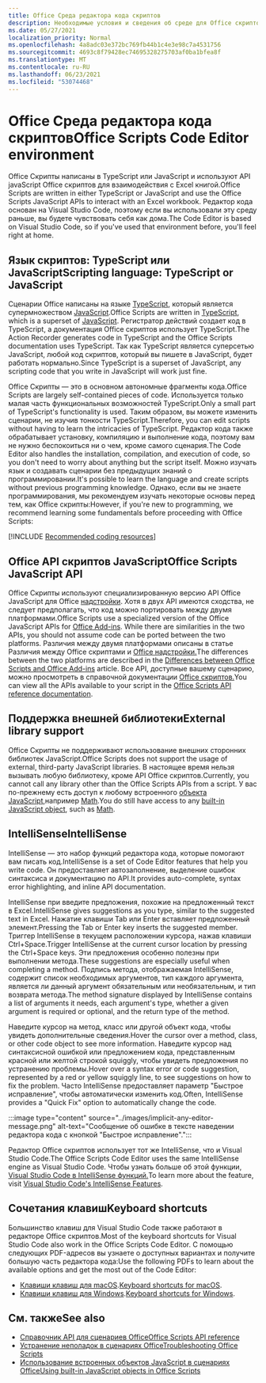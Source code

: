 ```yaml
---
title: Office Среда редактора кода скриптов
description: Необходимые условия и сведения об среде для Office скриптов в Excel в Интернете.
ms.date: 05/27/2021
localization_priority: Normal
ms.openlocfilehash: 4a8adc03e372bc769fb44b1c4e3e98c7a4531756
ms.sourcegitcommit: 4693c8f79428ec74695328275703af0ba1bfea8f
ms.translationtype: MT
ms.contentlocale: ru-RU
ms.lasthandoff: 06/23/2021
ms.locfileid: "53074468"
---
```

# <a name="office-scripts-code-editor-environment"></a><span data-ttu-id="3b484-103">Office Среда редактора кода скриптов</span><span class="sxs-lookup"><span data-stu-id="3b484-103">Office Scripts Code Editor environment</span></span>

<span data-ttu-id="3b484-104">Office Скрипты написаны в TypeScript или JavaScript и используют API javaScript Office скриптов для взаимодействия с Excel книгой.</span><span class="sxs-lookup"><span data-stu-id="3b484-104">Office Scripts are written in either TypeScript or JavaScript and use the Office Scripts JavaScript APIs to interact with an Excel workbook.</span></span> <span data-ttu-id="3b484-105">Редактор кода основан на Visual Studio Code, поэтому если вы использовали эту среду раньше, вы будете чувствовать себя как дома.</span><span class="sxs-lookup"><span data-stu-id="3b484-105">The Code Editor is based on Visual Studio Code, so if you've used that environment before, you'll feel right at home.</span></span>

## <a name="scripting-language-typescript-or-javascript"></a><span data-ttu-id="3b484-106">Язык скриптов: TypeScript или JavaScript</span><span class="sxs-lookup"><span data-stu-id="3b484-106">Scripting language: TypeScript or JavaScript</span></span>

<span data-ttu-id="3b484-107">Сценарии Office написаны на языке [TypeScript](https://www.typescriptlang.org/docs/home.html), который является супермножеством [JavaScript](https://developer.mozilla.org/docs/Web/JavaScript).</span><span class="sxs-lookup"><span data-stu-id="3b484-107">Office Scripts are written in [TypeScript](https://www.typescriptlang.org/docs/home.html), which is a superset of [JavaScript](https://developer.mozilla.org/docs/Web/JavaScript).</span></span> <span data-ttu-id="3b484-108">Регистратор действий создает код в TypeScript, а документация Office скриптов использует TypeScript.</span><span class="sxs-lookup"><span data-stu-id="3b484-108">The Action Recorder generates code in TypeScript and the Office Scripts documentation uses TypeScript.</span></span> <span data-ttu-id="3b484-109">Так как TypeScript является суперсетью JavaScript, любой код скриптов, который вы пишете в JavaScript, будет работать нормально.</span><span class="sxs-lookup"><span data-stu-id="3b484-109">Since TypeScript is a superset of JavaScript, any scripting code that you write in JavaScript will work just fine.</span></span>

<span data-ttu-id="3b484-110">Office Скрипты — это в основном автономные фрагменты кода.</span><span class="sxs-lookup"><span data-stu-id="3b484-110">Office Scripts are largely self-contained pieces of code.</span></span> <span data-ttu-id="3b484-111">Используется только малая часть функциональных возможностей TypeScript.</span><span class="sxs-lookup"><span data-stu-id="3b484-111">Only a small part of TypeScript's functionality is used.</span></span> <span data-ttu-id="3b484-112">Таким образом, вы можете изменить сценарии, не изучив тонкости TypeScript.</span><span class="sxs-lookup"><span data-stu-id="3b484-112">Therefore, you can edit scripts without having to learn the intricacies of TypeScript.</span></span> <span data-ttu-id="3b484-113">Редактор кода также обрабатывает установку, компиляцию и выполнение кода, поэтому вам не нужно беспокоиться ни о чем, кроме самого сценария.</span><span class="sxs-lookup"><span data-stu-id="3b484-113">The Code Editor also handles the installation, compilation, and execution of code, so you don't need to worry about anything but the script itself.</span></span> <span data-ttu-id="3b484-114">Можно изучать язык и создавать сценарии без предыдущих знаний о программировании.</span><span class="sxs-lookup"><span data-stu-id="3b484-114">It's possible to learn the language and create scripts without previous programming knowledge.</span></span> <span data-ttu-id="3b484-115">Однако, если вы не знаете программирования, мы рекомендуем изучать некоторые основы перед тем, как Office скрипты:</span><span class="sxs-lookup"><span data-stu-id="3b484-115">However, if you're new to programming, we recommend learning some fundamentals before proceeding with Office Scripts:</span></span>

[!INCLUDE [Recommended coding resources](../includes/coding-basics-references.md)]

## <a name="office-scripts-javascript-api"></a><span data-ttu-id="3b484-116">Office API скриптов JavaScript</span><span class="sxs-lookup"><span data-stu-id="3b484-116">Office Scripts JavaScript API</span></span>

<span data-ttu-id="3b484-117">Office Скрипты используют специализированную версию API Office JavaScript для Office [надстройки](/office/dev/add-ins/overview/index). Хотя в двух API имеются сходства, не следует предполагать, что код можно портировать между двумя платформами.</span><span class="sxs-lookup"><span data-stu-id="3b484-117">Office Scripts use a specialized version of the Office JavaScript APIs for [Office Add-ins](/office/dev/add-ins/overview/index). While there are similarities in the two APIs, you should not assume code can be ported between the two platforms.</span></span> <span data-ttu-id="3b484-118">Различия между двумя платформами описаны в статье Различия между Office скриптами и [Office надстройки.](../resources/add-ins-differences.md#apis)</span><span class="sxs-lookup"><span data-stu-id="3b484-118">The differences between the two platforms are described in the [Differences between Office Scripts and Office Add-ins](../resources/add-ins-differences.md#apis) article.</span></span> <span data-ttu-id="3b484-119">Все API, доступные вашему сценарию, можно просмотреть в справочной документации [Office скриптов.](/javascript/api/office-scripts/overview)</span><span class="sxs-lookup"><span data-stu-id="3b484-119">You can view all the APIs available to your script in the [Office Scripts API reference documentation](/javascript/api/office-scripts/overview).</span></span>

## <a name="external-library-support"></a><span data-ttu-id="3b484-120">Поддержка внешней библиотеки</span><span class="sxs-lookup"><span data-stu-id="3b484-120">External library support</span></span>

<span data-ttu-id="3b484-121">Office Скрипты не поддерживают использование внешних сторонних библиотек JavaScript.</span><span class="sxs-lookup"><span data-stu-id="3b484-121">Office Scripts does not support the usage of external, third-party JavaScript libraries.</span></span> <span data-ttu-id="3b484-122">В настоящее время нельзя вызывать любую библиотеку, кроме API Office скриптов.</span><span class="sxs-lookup"><span data-stu-id="3b484-122">Currently, you cannot call any library other than the Office Scripts APIs from a script.</span></span> <span data-ttu-id="3b484-123">У вас по-прежнему есть доступ к любому встроенного [объекта JavaScript,](../develop/javascript-objects.md)например [Math](https://developer.mozilla.org/docs/Web/JavaScript/Reference/Global_Objects/Math).</span><span class="sxs-lookup"><span data-stu-id="3b484-123">You do still have access to any [built-in JavaScript object](../develop/javascript-objects.md), such as [Math](https://developer.mozilla.org/docs/Web/JavaScript/Reference/Global_Objects/Math).</span></span>

## <a name="intellisense"></a><span data-ttu-id="3b484-124">IntelliSense</span><span class="sxs-lookup"><span data-stu-id="3b484-124">IntelliSense</span></span>

<span data-ttu-id="3b484-125">IntelliSense — это набор функций редактора кода, которые помогают вам писать код.</span><span class="sxs-lookup"><span data-stu-id="3b484-125">IntelliSense is a set of Code Editor features that help you write code.</span></span> <span data-ttu-id="3b484-126">Он предоставляет автозаполнение, выделение ошибок синтаксиса и документацию по API.</span><span class="sxs-lookup"><span data-stu-id="3b484-126">It provides auto-complete, syntax error highlighting, and inline API documentation.</span></span>

<span data-ttu-id="3b484-127">IntelliSense при введите предложения, похожие на предложенный текст в Excel.</span><span class="sxs-lookup"><span data-stu-id="3b484-127">IntelliSense gives suggestions as you type, similar to the suggested text in Excel.</span></span> <span data-ttu-id="3b484-128">Нажатие клавиши Tab или Enter вставляет предложенный элемент.</span><span class="sxs-lookup"><span data-stu-id="3b484-128">Pressing the Tab or Enter key inserts the suggested member.</span></span> <span data-ttu-id="3b484-129">Триггер IntelliSense в текущем расположении курсора, нажав клавиши Ctrl+Space.</span><span class="sxs-lookup"><span data-stu-id="3b484-129">Trigger IntelliSense at the current cursor location by pressing the Ctrl+Space keys.</span></span> <span data-ttu-id="3b484-130">Эти предложения особенно полезны при выполнении метода.</span><span class="sxs-lookup"><span data-stu-id="3b484-130">These suggestions are especially useful when completing a method.</span></span> <span data-ttu-id="3b484-131">Подпись метода, отображаемая IntelliSense, содержит список необходимых аргументов, тип каждого аргумента, является ли данный аргумент обязательным или необязательным, и тип возврата метода.</span><span class="sxs-lookup"><span data-stu-id="3b484-131">The method signature displayed by IntelliSense contains a list of arguments it needs, each argument's type, whether a given argument is required or optional, and the return type of the method.</span></span>

<span data-ttu-id="3b484-132">Наведите курсор на метод, класс или другой объект кода, чтобы увидеть дополнительные сведения.</span><span class="sxs-lookup"><span data-stu-id="3b484-132">Hover the cursor over a method, class, or other code object to see more information.</span></span> <span data-ttu-id="3b484-133">Наведите курсор над синтаксисной ошибкой или предложением кода, представленным красной или желтой строкой squiggly, чтобы увидеть предложения по устранению проблемы.</span><span class="sxs-lookup"><span data-stu-id="3b484-133">Hover over a syntax error or code suggestion, represented by a red or yellow squiggly line, to see suggestions on how to fix the problem.</span></span> <span data-ttu-id="3b484-134">Часто IntelliSense предоставляет параметр "Быстрое исправление", чтобы автоматически изменить код.</span><span class="sxs-lookup"><span data-stu-id="3b484-134">Often, IntelliSense provides a "Quick Fix" option to automatically change the code.</span></span>

:::image type="content" source="../images/implicit-any-editor-message.png" alt-text="Сообщение об ошибке в тексте наведении редактора кода с кнопкой &quot;Быстрое исправление&quot;.":::

<span data-ttu-id="3b484-136">Редактор Office скриптов использует тот же IntelliSense, что и Visual Studio Code.</span><span class="sxs-lookup"><span data-stu-id="3b484-136">The Office Scripts Code Editor uses the same IntelliSense engine as Visual Studio Code.</span></span> <span data-ttu-id="3b484-137">Чтобы узнать больше об этой функции, [Visual Studio Code в IntelliSense функций.](https://code.visualstudio.com/docs/editor/intellisense#_intellisense-features)</span><span class="sxs-lookup"><span data-stu-id="3b484-137">To learn more about the feature, visit [Visual Studio Code's IntelliSense Features](https://code.visualstudio.com/docs/editor/intellisense#_intellisense-features).</span></span>

## <a name="keyboard-shortcuts"></a><span data-ttu-id="3b484-138">Сочетания клавиш</span><span class="sxs-lookup"><span data-stu-id="3b484-138">Keyboard shortcuts</span></span>

<span data-ttu-id="3b484-139">Большинство клавиш для Visual Studio Code также работают в редакторе Office скриптов.</span><span class="sxs-lookup"><span data-stu-id="3b484-139">Most of the keyboard shortcuts for Visual Studio Code also work in the Office Scripts Code Editor.</span></span> <span data-ttu-id="3b484-140">С помощью следующих PDF-адресов вы узнаете о доступных вариантах и получите большую часть редактора кода:</span><span class="sxs-lookup"><span data-stu-id="3b484-140">Use the following PDFs to learn about the available options and get the most out of the Code Editor:</span></span>

- <span data-ttu-id="3b484-141">[Клавиши клавиш для macOS](https://code.visualstudio.com/shortcuts/keyboard-shortcuts-macos.pdf).</span><span class="sxs-lookup"><span data-stu-id="3b484-141">[Keyboard shortcuts for macOS](https://code.visualstudio.com/shortcuts/keyboard-shortcuts-macos.pdf).</span></span>
- <span data-ttu-id="3b484-142">[Клавиши клавиш для Windows](https://code.visualstudio.com/shortcuts/keyboard-shortcuts-windows.pdf).</span><span class="sxs-lookup"><span data-stu-id="3b484-142">[Keyboard shortcuts for Windows](https://code.visualstudio.com/shortcuts/keyboard-shortcuts-windows.pdf).</span></span>

## <a name="see-also"></a><span data-ttu-id="3b484-143">См. также</span><span class="sxs-lookup"><span data-stu-id="3b484-143">See also</span></span>

- [<span data-ttu-id="3b484-144">Справочник API для сценариев Office</span><span class="sxs-lookup"><span data-stu-id="3b484-144">Office Scripts API reference</span></span>](/javascript/api/office-scripts/overview)
- [<span data-ttu-id="3b484-145">Устранение неполадок в сценариях Office</span><span class="sxs-lookup"><span data-stu-id="3b484-145">Troubleshooting Office Scripts</span></span>](../testing/troubleshooting.md)
- [<span data-ttu-id="3b484-146">Использование встроенных объектов JavaScript в сценариях Office</span><span class="sxs-lookup"><span data-stu-id="3b484-146">Using built-in JavaScript objects in Office Scripts</span></span>](../develop/javascript-objects.md)
